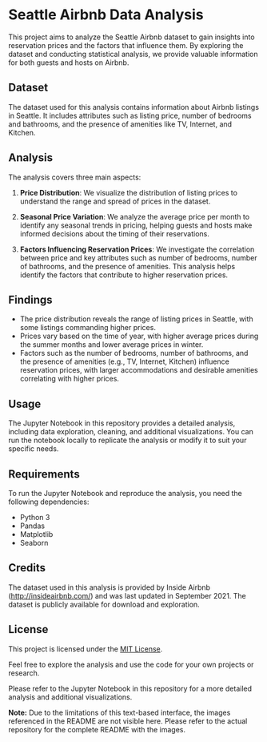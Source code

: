 # Seattle Airbnb Data Analysis

This project aims to analyze the Seattle Airbnb dataset to gain insights into reservation prices and the factors that influence them. By exploring the dataset and conducting statistical analysis, we provide valuable information for both guests and hosts on Airbnb.

## Dataset

The dataset used for this analysis contains information about Airbnb listings in Seattle. It includes attributes such as listing price, number of bedrooms and bathrooms, and the presence of amenities like TV, Internet, and Kitchen.

## Analysis

The analysis covers three main aspects:

1. **Price Distribution**: We visualize the distribution of listing prices to understand the range and spread of prices in the dataset.

2. **Seasonal Price Variation**: We analyze the average price per month to identify any seasonal trends in pricing, helping guests and hosts make informed decisions about the timing of their reservations.

3. **Factors Influencing Reservation Prices**: We investigate the correlation between price and key attributes such as number of bedrooms, number of bathrooms, and the presence of amenities. This analysis helps identify the factors that contribute to higher reservation prices.

## Findings

- The price distribution reveals the range of listing prices in Seattle, with some listings commanding higher prices.
- Prices vary based on the time of year, with higher average prices during the summer months and lower average prices in winter.
- Factors such as the number of bedrooms, number of bathrooms, and the presence of amenities (e.g., TV, Internet, Kitchen) influence reservation prices, with larger accommodations and desirable amenities correlating with higher prices.

## Usage

The Jupyter Notebook in this repository provides a detailed analysis, including data exploration, cleaning, and additional visualizations. You can run the notebook locally to replicate the analysis or modify it to suit your specific needs.

## Requirements

To run the Jupyter Notebook and reproduce the analysis, you need the following dependencies:

- Python 3
- Pandas
- Matplotlib
- Seaborn

## Credits

The dataset used in this analysis is provided by Inside Airbnb (http://insideairbnb.com/) and was last updated in September 2021. The dataset is publicly available for download and exploration.

## License

This project is licensed under the [MIT License](LICENSE.md).

Feel free to explore the analysis and use the code for your own projects or research.

Please refer to the Jupyter Notebook in this repository for a more detailed analysis and additional visualizations.

**Note:** Due to the limitations of this text-based interface, the images referenced in the README are not visible here. Please refer to the actual repository for the complete README with the images.
